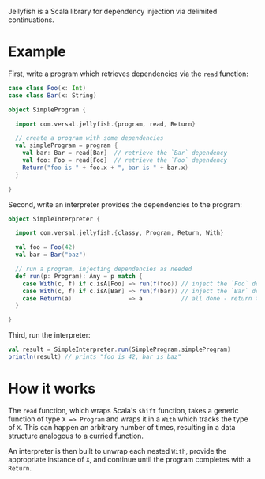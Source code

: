 Jellyfish is a Scala library for dependency injection via delimited continuations.

# Example

First, write a program which retrieves dependencies via the `read` function:

```scala
case class Foo(x: Int)
case class Bar(x: String)

object SimpleProgram {

  import com.versal.jellyfish.{program, read, Return}

  // create a program with some dependencies
  val simpleProgram = program {
    val bar: Bar = read[Bar]  // retrieve the `Bar` dependency
    val foo: Foo = read[Foo]  // retrieve the `Foo` dependency
    Return("foo is " + foo.x + ", bar is " + bar.x)
  }

}
```

Second, write an interpreter provides the dependencies to the program:

```scala
object SimpleInterpreter {

  import com.versal.jellyfish.{classy, Program, Return, With}

  val foo = Foo(42)
  val bar = Bar("baz")

  // run a program, injecting dependencies as needed
  def run(p: Program): Any = p match {
    case With(c, f) if c.isA[Foo] => run(f(foo)) // inject the `Foo` dependency
    case With(c, f) if c.isA[Bar] => run(f(bar)) // inject the `Bar` dependency
    case Return(a)                => a           // all done - return the result
  }

}
```

Third, run the interpreter:

```scala
val result = SimpleInterpreter.run(SimpleProgram.simpleProgram)
println(result) // prints "foo is 42, bar is baz"
```

# How it works

The `read` function, which wraps Scala's `shift` function, takes a generic function of type `X => Program` and wraps it in a `With` which tracks the type of `X`.  This can happen an arbitrary number of times, resulting in a data structure analogous to a curried function.

An interpreter is then built to unwrap each nested `With`, provide the appropriate instance of `X`, and continue until the program completes with a `Return`. 